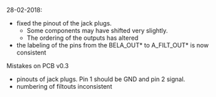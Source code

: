 28-02-2018:
- fixed the pinout of the jack plugs.
    - Some components may have shifted very slightly.
    - The ordering of the outputs has altered
- the labeling of the pins from the BELA_OUT* to A_FILT_OUT* is now consistent

Mistakes on PCB v0.3

* pinouts of jack plugs. Pin 1 should be GND and pin 2 signal.
* numbering of filtouts inconsistent
